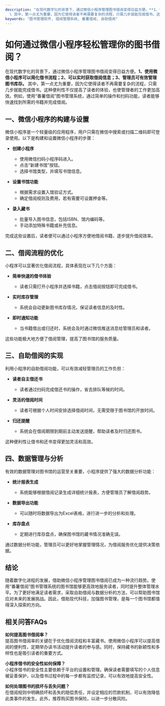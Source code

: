 ```yaml
---
description: "在现代数字化的背景下，通过微信小程序管理图书借阅变得日益方便。**1、使用微信小程序可以简化借书流程；2、可以实时获取借阅信息；3、管理员可有效管理图书库存。**\
  \ 其中，第一点尤为重要，因为它使得读者不再需要复杂的流程，只需几步就能完成借书。这种便利性不仅提高了读者的体验，也使管理者的工作更加高效。例如，使用“番薯借阅”图书管理系统，通过简单的操作和扫码功能，读者能够快速找到所需的书籍并完成借阅。"
keywords: "图书管理软件, 借阅管理系统, 番薯借阅, 自助借阅"
---
```

# 如何通过微信小程序轻松管理你的图书借阅？

在现代数字化的背景下，通过微信小程序管理图书借阅变得日益方便。**1、使用微信小程序可以简化借书流程；2、可以实时获取借阅信息；3、管理员可有效管理图书库存。** 其中，第一点尤为重要，因为它使得读者不再需要复杂的流程，只需几步就能完成借书。这种便利性不仅提高了读者的体验，也使管理者的工作更加高效。例如，使用“番薯借阅”图书管理系统，通过简单的操作和扫码功能，读者能够快速找到所需的书籍并完成借阅。

## **一、微信小程序的构建与设置**

微信小程序是一个轻量级的应用程序，用户只需在微信中搜索或扫描二维码即可登录使用。以下是构建和设置微信小程序的步骤：

- **创建小程序**
  - 使用微信扫码小程序码进入。
  - 点击“新建书馆”按钮。
  - 选择书馆类型，并填写书馆信息。

- **设置书馆功能**
  - 根据需求设置入馆验证方式。
  - 确定借阅规则及费用，若有需要可设置押金等。

- **录入藏书**
  - 批量导入图书信息，包括ISBN、馆内编码等。
  - 手动添加特殊书籍或补充信息。

完成这些设置后，读者便可以通过小程序方便地借阅书籍，逐步提升借阅效率。

## **二、借阅流程的优化**

小程序可以显著优化借阅流程，具体表现在以下几个方面：

- **简单快速的借书体验**
  - 读者只需打开小程序并选择书籍，点击借阅按钮即可完成借书。

- **实时库存管理**
  - 系统会自动更新图书库存情况，保证读者信息的及时性。

- **即时通知功能**
  - 当书籍借出或归还时，系统会及时通过微信推送消息给管理员和读者。

这些功能极大地方便了借阅管理，提高了图书馆的服务质量。

## **三、自助借阅的实现**

利用小程序的自助借阅功能，可以有效减轻管理员的工作负担：

- **读者自主借还书**
  - 读者通过扫码完成借还书的操作，省去排队等候的时间。

- **灵活的借阅时间**
  - 读者可根据个人时间安排选择借阅时间，无需受限于图书馆的开放时间。

- **归还提醒**
  - 系统会在借阅期限到期前主动发送提醒，帮助读者及时归还图书。

这种便利性让借书和还书变得更加灵活和高效。

## **四、数据管理与分析**

有效的数据管理对图书馆的运营至关重要，小程序提供了强大的数据分析功能：

- **统计报表生成**
  - 系统能够根据借阅记录生成详细统计报表，方便管理员了解借阅趋势。

- **数据导出功能**
  - 可以随时将数据导出为Excel表格，进行进一步的分析和处理。

- **库存盘点**
  - 定期进行库存盘点，确保图书馆的藏书情况准确无误。

通过数据分析功能，管理员可以更好地掌握管理情况，为借阅服务优化提供决策依据。

## **结论**

随着数字化进程的发展，借助微信小程序管理图书借阅已成为一种流行趋势。使用“番薯借阅”图书管理系统的图书馆能够更高效地服务读者，同时提升整体管理水平。为了更好地满足读者需求，采取自助借阅与数据分析的方法，可以帮助图书馆应对未来的发展挑战。因此，借助现代科技，加强图书管理，是每一个图书馆都值得深入探索的方向。

## 相关问答FAQs

**如何提高图书借阅率？**  
提高图书借阅率的关键在于优化借阅流程和丰富藏书。使用微信小程序可以提高借阅的便利性，定期举办读书活动提升读者的参与感。同时，保持藏书的新颖性和多样性也是吸引读者的重要方式。

**小程序借书的安全性如何保障？**  
小程序借书的安全性主要依赖于平台的设置和管理。确保读者需要填写的个人信息被妥善保护，以及借书过程中的每一步都有监控记录，可以有效地提高安全性。

**如何处理图书的损坏与丢失问题？**  
在借阅规则中明确损坏和丢失的赔偿责任，并设定相应的罚款机制，可以有效降低此类事件的发生。此外，推荐购买图书保险，以进一步分散风险。
